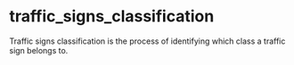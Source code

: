 # traffic_signs_classification
Traffic signs classification is the process of identifying which class a traffic sign belongs to.
